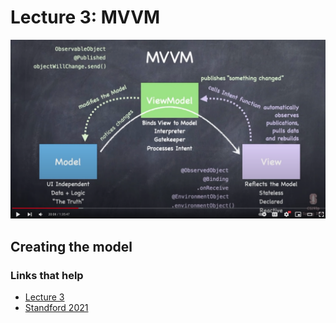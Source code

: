 # Lecture 3: MVVM

![](images/1.png)

## Creating the model


### Links that help

- [Lecture 3](https://www.youtube.com/watch?v=--qKOhdgJAs&ab_channel=Stanford)
- [Standford 2021](https://cs193p.sites.stanford.edu/)



